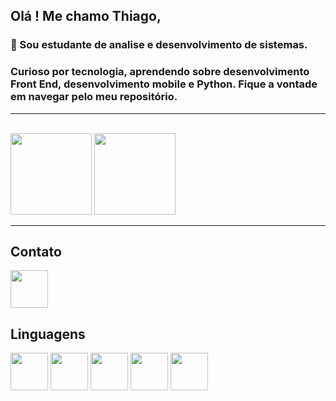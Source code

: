 ## Olá ! Me chamo Thiago, 
### 🌱 Sou estudante de analise e desenvolvimento de sistemas.<br>
### Curioso por tecnologia, aprendendo sobre desenvolvimento Front End, desenvolvimento mobile e Python. Fique a vontade em navegar pelo meu repositório.
<hr><br>
<img height ="130em" src="https://github-readme-stats.vercel.app/api?username=thiagodarruda&theme=tokyonight&show_icons=true">

<img height ="130em" src="https://github-readme-stats.vercel.app/api/top-langs/?username=thiagodarruda&layout=compact">
<hr>

<!--
**thiagodarruda/thiagodarruda** is a ✨ _special_ ✨ repository because its `README.md` (this file) appears on your GitHub profile.

Here are some ideas to get you started:

- 🔭 I’m currently working on ...
- 🌱 I’m currently learning ...
- 👯 I’m looking to collaborate on ...
- 🤔 I’m looking for help with ...
- 💬 Ask me about ...
- 📫 How to reach me: ...
- 😄 Pronouns: ...
- ⚡ Fun fact: ...
-->
## Contato

<a href="https://www.linkedin.com/in/thiagodearruda1/">
    <img src="https://cdn.jsdelivr.net/gh/devicons/devicon/icons/linkedin/linkedin-original.svg" align="center" heigth="50" width="60">

</a>

## Linguagens
<div>

   <img src="https://cdn.jsdelivr.net/gh/devicons/devicon/icons/html5/html5-original-wordmark.svg" align="center" heigth="50" width="60">

   <img src="https://cdn.jsdelivr.net/gh/devicons/devicon/icons/css3/css3-original-wordmark.svg" align="center" heigth="50" width="60">

   <img src="https://cdn.jsdelivr.net/gh/devicons/devicon/icons/javascript/javascript-original.svg" align="center" heigth="50" width="60">

   <img src="https://cdn.jsdelivr.net/gh/devicons/devicon/icons/python/python-original.svg" align="center" heigth="50" width="60">

   <img src="https://cdn.jsdelivr.net/gh/devicons/devicon/icons/react/react-original-wordmark.svg" align="center" heigth="50" width="60"/>

</div>